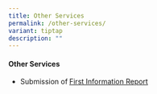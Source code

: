 ```yaml
---
title: Other Services
permalink: /other-services/
variant: tiptap
description: ""
---
```

<h4><strong>Other Services</strong></h4>
<p></p>
<ul data-tight="true" class="tight">
<li>
<p>Submission of<strong> </strong><a href="https://form.gov.sg/5fd6e9961e9fb00011952390" rel="noopener nofollow" target="_blank">First Information Report</a>
</p>
</li>
</ul>
<p></p>
<p></p>
